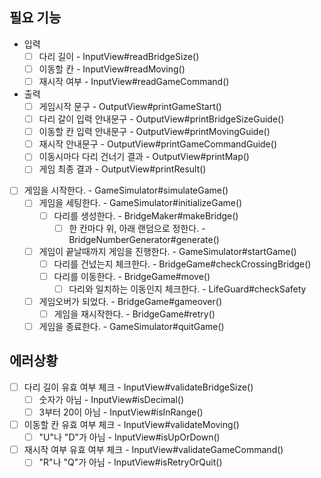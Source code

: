## 필요 기능
- 입력
  - [ ] 다리 길이 - InputView#readBridgeSize()
  - [ ] 이동할 칸 - InputView#readMoving()
  - [ ] 재시작 여부 - InputView#readGameCommand()

- 출력
  - [ ] 게임시작 문구 - OutputView#printGameStart()
  - [ ] 다리 갈이 입력 안내문구 - OutputView#printBridgeSizeGuide()
  - [ ] 이동할 칸 입력 안내문구 - OutputView#printMovingGuide()
  - [ ] 재시작 안내문구 - OutputView#printGameCommandGuide()
  - [ ] 이동시마다 다리 건너기 결과 - OutputView#printMap()
  - [ ] 게임 최종 결과 - OutputView#printResult()
  
- [ ] 게임을 시작한다. - GameSimulator#simulateGame()
  - [ ] 게임을 세팅한다. - GameSimulator#initializeGame()
    - [ ] 다리를 생성한다. - BridgeMaker#makeBridge()
      - [ ] 한 칸마다 위, 아래 랜덤으로 정한다. - BridgeNumberGenerator#generate()
  - [ ] 게임이 끝날때까지 게임을 진행한다. - GameSimulator#startGame()
    - [ ] 다리를 건넜는지 체크한다. - BridgeGame#checkCrossingBridge()
    - [ ] 다리를 이동한다. - BridgeGame#move()
      - [ ] 다리와 일치하는 이동인지 체크한다. - LifeGuard#checkSafety
  - [ ] 게임오버가 되었다. - BridgeGame#gameover()
    - [ ] 게임을 재시작한다. - BridgeGame#retry()
  - [ ] 게임을 종료한다. - GameSimulator#quitGame()
    
## 에러상황
- [ ] 다리 길이 유효 여부 체크 - InputView#validateBridgeSize()
  - [ ] 숫자가 아님 - InputView#isDecimal()
  - [ ] 3부터 20이 아님 - InputView#isInRange()
- [ ] 이동할 칸 유효 여부 체크 - InputView#validateMoving()
  - [ ] "U"나 "D"가 아님 - InputView#isUpOrDown()
- [ ] 재시작 여부 유효 여부 체크 - InputView#validateGameCommand()
  - [ ] "R"나 "Q"가 아님 - InputView#isRetryOrQuit()